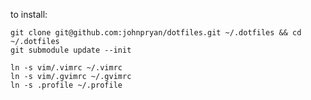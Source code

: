 to install:

	git clone git@github.com:johnpryan/dotfiles.git ~/.dotfiles && cd ~/.dotfiles
	git submodule update --init

	ln -s vim/.vimrc ~/.vimrc
	ln -s vim/.gvimrc ~/.gvimrc
	ln -s .profile ~/.profile
	
